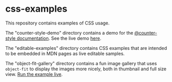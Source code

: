 # css-examples

This repository contains examples of CSS usage.

The "counter-style-demo" directory contains a demo for the [@counter-style documentation](https://developer.mozilla.org/en-US/docs/Web/CSS/@counter-style). See the live demo [here](https://mdn.github.io/css-examples/counter-style-demo/).

The "editable-examples" directory contains CSS examples that are intended to be embedded in MDN pages as live editable samples.

The "object-fit-gallery" directory contains a fun image gallery that uses <code>object-fit</code> to display the images more nicely, both in thumbnail and full size view. [Run the example live](http://mdn.github.io/css-examples/object-fit-gallery/).
